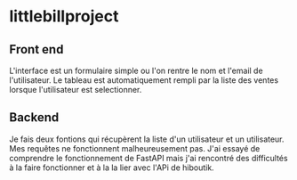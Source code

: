 # littlebillproject

## Front end 

L'interface est un formulaire simple ou l'on rentre le nom et l'email de l'utilisateur.
Le tableau est automatiquement rempli par la liste des ventes lorsque l'utilisateur est selectionner.

## Backend 

Je fais deux fontions qui récupèrent la liste d'un utilisateur et un utilisateur.
Mes requêtes ne fonctionnent malheureusement pas.
J'ai essayé de comprendre le fonctionnement de FastAPI mais j'ai rencontré des difficultés à la faire fonctionner et à la la lier avec l'APi de hiboutik.

